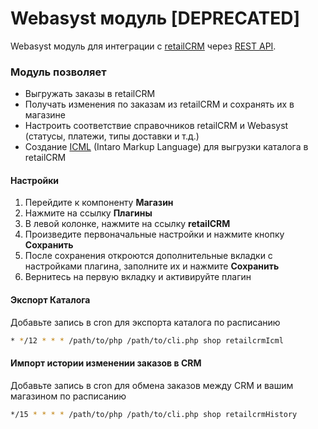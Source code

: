 Webasyst модуль [DEPRECATED]
============================

Webasyst модуль для интеграции с [retailCRM](http://www.retailcrm.ru) через [REST API](http://retailcrm.ru/docs/Разработчики).

### Модуль позволяет

* Выгружать заказы в retailCRM
* Получать изменения по заказам из retailCRM и сохранять их в магазине
* Настроить соответствие справочников retailCRM и Webasyst (статусы, платежи, типы доставки и т.д.)
* Создание [ICML](http://www.retailcrm.ru/docs/Разработчики/ФорматICML) (Intaro Markup Language) для выгрузки каталога в retailCRM

#### Настройки

1. Перейдите к компоненту **Магазин**
2. Нажмите на ссылку **Плагины**
3. В левой колонке, нажмите на ссылку **retailCRM**
4. Произведите первоначальные настройки и нажмите кнопку **Сохранить**
5. После сохранения откроются дополнительные вкладки с настройками плагина, заполните их и нажмите **Сохранить**
6. Вернитесь на первую вкладку и активируйте плагин

#### Экспорт Каталога

Добавьте запись в cron для экспорта каталога по расписанию

```bash
* */12 * * * /path/to/php /path/to/cli.php shop retailcrmIcml
```

#### Импорт истории изменении заказов в CRM

Добавьте запись в cron для обмена заказов между CRM и вашим магазином по расписанию

```bash
*/15 * * * * /path/to/php /path/to/cli.php shop retailcrmHistory
```

